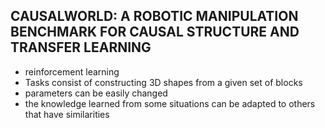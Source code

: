 ## CAUSALWORLD: A ROBOTIC MANIPULATION BENCHMARK FOR CAUSAL STRUCTURE AND TRANSFER LEARNING

- reinforcement learning
- Tasks consist of constructing 3D shapes from a given set of blocks
- parameters can be easily changed
- the knowledge learned from some situations can be adapted to others that have similarities
